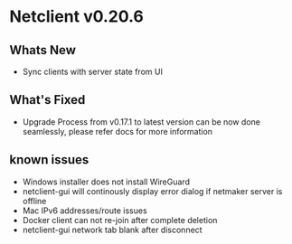 # Netclient v0.20.6

## Whats New
- Sync clients with server state from UI
## What's Fixed
- Upgrade Process from v0.17.1 to latest version can be now done seamlessly, please refer docs for more information
## known issues
- Windows installer does not install WireGuard
- netclient-gui will continously display error dialog if netmaker server is offline
- Mac IPv6 addresses/route issues
- Docker client can not re-join after complete deletion
- netclient-gui network tab blank after disconnect
